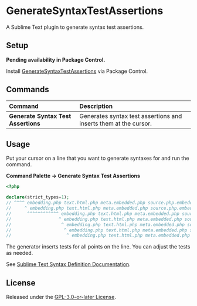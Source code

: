 # GenerateSyntaxTestAssertions

A Sublime Text plugin to generate syntax test assertions.

## Setup

**Pending availability in Package Control.**

Install [GenerateSyntaxTestAssertions](https://packagecontrol.io/packages/GenerateSyntaxTestAssertions) via Package Control.

## Commands

Command                             | Description
:-----------------------------------| :----------
**Generate Syntax Test Assertions** | Generates syntax test assertions and inserts them at the cursor.

## Usage

Put your cursor on a line that you want to generate syntaxes for and run the
command.

**Command Palette → Generate Syntax Test Assertions**

```php
<?php

declare(strict_types=1);
// ^^^^ embedding.php text.html.php meta.embedded.php source.php.embedded.html keyword.declaration.php
//     ^ embedding.php text.html.php meta.embedded.php source.php.embedded.html meta.group.php punctuation.section.group.begin.php
//      ^^^^^^^^^^^^ embedding.php text.html.php meta.embedded.php source.php.embedded.html meta.group.php constant.other.php
//                  ^ embedding.php text.html.php meta.embedded.php source.php.embedded.html meta.group.php keyword.operator.assignment.php
//                   ^ embedding.php text.html.php meta.embedded.php source.php.embedded.html meta.group.php meta.number.integer.decimal.php constant.numeric.value.php
//                    ^ embedding.php text.html.php meta.embedded.php source.php.embedded.html meta.group.php punctuation.section.group.end.php
//                     ^ embedding.php text.html.php meta.embedded.php source.php.embedded.html punctuation.terminator.statement.php
```

The generator inserts tests for all points on the line. You can adjust the tests
as needed.

See [Sublime Text Syntax Definition Documentation](https://www.sublimetext.com/docs/syntax.html).

## License

Released under the [GPL-3.0-or-later License](LICENSE).
